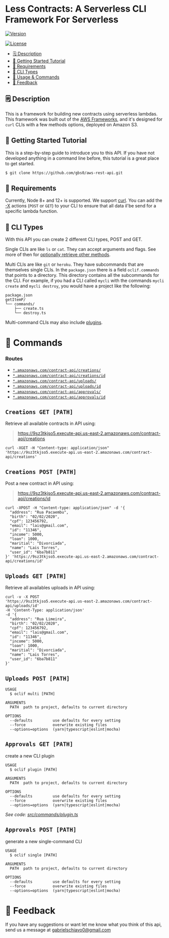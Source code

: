 
Less Contracts: A Serverless CLI Framework For Serverless 
=================================

[![Version](https://img.shields.io/npm/v/oclif.svg)](https://npmjs.org/package/oclif)

[![License](https://img.shields.io/npm/l/oclif.svg)](https://github.com/oclif/oclif/blob/master/package.json)

<!-- toc -->
* [🗒 Description](#-description)
* [🚀 Getting Started Tutorial](#-getting-started-tutorial)
* [📌 Requirements](#-requirements)
* [🌈 CLI Types](#-cli-types)
* [🔨 Usage & Commands](#-commands)
* [📣 Feedback](#-feedback)
<!-- tocstop -->

## 🗒 Description

This is a framework for building new contracts using serverless lambdas.
This framework was built out of the [AWS Frameworks](<AWS_SDK_ADDRESSS>), and 
it's designed for `curl` CLIs with a few methods options, deployed on Amazon S3.


## 🚀 Getting Started Tutorial

This is a step-by-step guide to introduce you to this API. If you have not developed anything in a command line before, this tutorial is a great place to get started.

```
$ git clone https://github.com/gbs0/aws-rest-api.git
```

## 📌 Requirements

Currently, Node 8+ and 12+ is supported. We support [curl](https://nodejs.org/en/about/releases). You can add the [-X](https://www.npmjs.com/package/node) actions (`POST` or `GET`) to your CLI to ensure that all data il'be send for a specific lambda function.

## 🌈 CLI Types

With this API you can create 2 different CLI types, POST and GET.

Single CLIs are like `ls` or `cat`. They can accept arguments and flags. 
See more of then for [optionally retrieve other methods](https://github.com/oclif/command).

Multi CLIs are like `git` or `heroku`. They have subcommands that are themselves single CLIs. In the `package.json` there is a field `oclif.commands` that points to a directory. This directory contains all the subcommands for the CLI. For example, if you had a CLI called `mycli` with the commands `mycli create` and `mycli destroy`, you would have a project like the following:

```
package.json
getItemP/
└── commands/
    ├── create.ts
    └── destroy.ts
```

Multi-command CLIs may also include [plugins](https://oclif.io/docs/plugins).


# 🔨 Commands

### Routes
<!-- commands -->
* [`*.amazonaws.com/contract-api/creations/`](#creations-get-path)
* [`*.amazonaws.com/contract-api/creations/id`](#creations-post-path)
* [`*.amazonaws.com/contract-api/uploads/`](#uploads-get-path)
* [`*.amazonaws.com/contract-api/uploads/id`](#uploads-post-path)
* [`*.amazonaws.com/contract-api/approvals/`](#approvals-get-path)
* [`*.amazonaws.com/contract-api/approvals/id`](#approvals-post-path)

## `Creations GET [PATH]`

Retrieve all available contracts in API using:
> https://9sz3tkjso5.execute-api.us-east-2.amazonaws.com/contract-api/creations


```
curl -XGET -H "Content-type: application/json" 'https://9sz3tkjso5.execute-api.us-east-2.amazonaws.com/contract-api/creations'
```


## `Creations POST [PATH]`

Post a new contract in API using:
> https://9sz3tkjso5.execute-api.us-east-2.amazonaws.com/contract-api/creations/id

```
curl -XPOST -H "Content-type: application/json" -d '{
  "address": "Rua Pacaembu",
  "birth": "02/02/2020",
  "cpf": 123456792,
  "email": "lais@gmail.com",
  "id": "11346",
  "income": 5000,
  "loan": 1000,
  "maritial": "Divorciada",
  "name": "Lais Torres",
  "user_id": "6ba7b811"
}' 'https://9sz3tkjso5.execute-api.us-east-2.amazonaws.com/contract-api/creations/id'
```


## `Uploads GET [PATH]`

Retrieve all availables uploads in API using:


```
curl -v -X POST
'https://9sz3tkjso5.execute-api.us-east-2.amazonaws.com/contract-api/uploads/id'
-H 'Content-Type: application/json'
-d '{
  "address": "Rua Limeira",
  "birth": "02/02/2020",
  "cpf": 123456792,
  "email": "lais@gmail.com",
  "id": "11346",
  "income": 5000,
  "loan": 1000,
  "maritial": "Divorciada",
  "name": "Lais Torres",
  "user_id": "6ba7b811"
}'
```



## `Uploads POST [PATH]`



```
USAGE
  $ oclif multi [PATH]

ARGUMENTS
  PATH  path to project, defaults to current directory

OPTIONS
  --defaults         use defaults for every setting
  --force            overwrite existing files
  --options=options  (yarn|typescript|eslint|mocha)
```


## `Approvals GET [PATH]`

create a new CLI plugin

```
USAGE
  $ oclif plugin [PATH]

ARGUMENTS
  PATH  path to project, defaults to current directory

OPTIONS
  --defaults         use defaults for every setting
  --force            overwrite existing files
  --options=options  (yarn|typescript|eslint|mocha)
```

_See code: [src/commands/plugin.ts](https://github.com/oclif/oclif/blob/v1.15.2/src/commands/plugin.ts)_

## `Approvals POST [PATH]`

generate a new single-command CLI

```
USAGE
  $ oclif single [PATH]

ARGUMENTS
  PATH  path to project, defaults to current directory

OPTIONS
  --defaults         use defaults for every setting
  --force            overwrite existing files
  --options=options  (yarn|typescript|eslint|mocha)
```



# 📣 Feedback

If you have any suggestions or want let me know what you think of this api, send us a message at <gabrielschiavo0@gmail.com>
